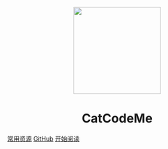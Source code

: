 <p align="center">
<img src="https://cdn.jsdelivr.net/gh/miaoyang/mepicture/img/猫.jpeg" width="200" height="200"/>
</p>

<h1 align="center">CatCodeMe</h1>

[常用资源](https://shimo.im/docs/MuiACIg1HlYfVxrj/)
[GitHub](https://github.com/miaoyang/catcodeme)
[开始阅读](#catcodeme)




